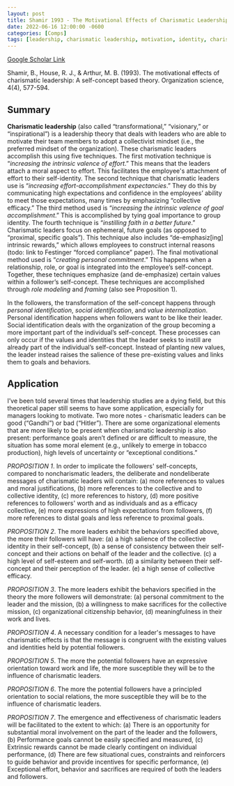 ```yaml
---
layout: post
title: Shamir 1993 - The Motivational Effects of Charismatic Leadership A Self-Concept Based Theory
date: 2022-06-16 12:00:00 -0600
categories: [Comps]
tags: [leadership, charismatic leadership, motivation, identity, charisma, comps]
---
```

[Google Scholar Link](https://scholar.google.com/scholar?hl=en&as_sdt=0%2C45&q=Shamir+1993+-+The+Motivational+Effects+of+Charismatic+Leadership+A+Self-Concept+Based+Theory&btnG=)

Shamir, B., House, R. J., & Arthur, M. B. (1993). The motivational effects of charismatic leadership: A self-concept based theory. Organization science, 4(4), 577-594.

## Summary
**Charismatic leadership** (also called “transformational,” “visionary,” or “inspirational”) is a leadership theory that deals with leaders who are able to motivate their team members to adopt a collectivist mindset (i.e., the preferred mindset of the organization).  These charismatic leaders accomplish this using five techniques.  The first motivation technique is “_increasing the intrinsic valence of effort_.”  This means that the leaders attach a moral aspect to effort.  This facilitates the employee's attachment of effort to their self-identity.  The second technique that charismatic leaders use is “_increasing effort-accomplishment expectancies_.”  They do this by communicating high expectations and confidence in the employees’ ability to meet those expectations, many times by emphasizing “collective efficacy.”  The third method used is “_increasing the intrinsic valence of goal accomplishment_.”  This is accomplished by tying goal importance to group identity.  The fourth technique is “_instilling faith in a better future_.”  Charismatic leaders focus on ephemeral, future goals (as opposed to “proximal, specific goals”).  This technique also includes “de-emphasiz[ing] intrinsic rewards,” which allows employees to construct internal reasons (todo: link to Festinger “forced compliance” paper).  The final motivational method used is “_creating personal commitment_.”  This happens when a relationship, role, or goal is integrated into the employee’s self-concept.  Together, these techniques emphasize (and de-emphasize) certain values within a follower’s self-concept.  These techniques are accomplished through _role modeling_ and _framing_ (also see Proposition 1).

In the followers, the transformation of the self-concept happens through _personal identification_, _social identification_, and _value internalization_.  Personal identification happens when followers want to be like their leader.  Social identification deals with the organization of the group becoming a more important part of the individual’s self-concept.  These processes can only occur if the values and identities that the leader seeks to instill are already part of the individual’s self-concept.  Instead of planting new values, the leader instead raises the salience of these pre-existing values and links them to goals and behaviors.

## Application
I’ve been told several times that leadership studies are a dying field, but this theoretical paper still seems to have some application, especially for managers looking to motivate.  Two more notes - charismatic leaders can be good (“Gandhi”) or bad (“Hitler”).  There are some organizational elements that are more likely to be present when charismatic leadership is also present: performance goals aren’t defined or are difficult to measure, the situation has some moral element (e.g., unlikely to emerge in tobacco production), high levels of uncertainty or “exceptional conditions.”


_PROPOSITION 1_. In order to implicate the followers' self-concepts, compared to noncharismatic leaders, the deliberate and nondeliberate messages of charismatic leaders will contain:
(a) more references to values and moral justifications,
(b) more references to the collective and to collective identity,
(c) more references to history,
(d) more positive references to followers' worth and as individuals and as a efficacy collective,
(e) more expressions of high expectations from followers,
(f) more references to distal goals and less reference to proximal goals.

_PROPOSITION 2_. The more leaders exhibit the behaviors specified above, the more their followers will have:
(a) a high salience of the collective identity in their self-concept,
(b) a sense of consistency between their self-concept and their actions on behalf of the leader and the collective.
(c) a high level of self-esteem and self-worth.
(d) a similarity between their self-concept and their perception of the leader.
(e) a high sense of collective efficacy.

_PROPOSITION 3_. The more leaders exhibit the behaviors specified in the theory the more  followers will demonstrate:
(a) personal commitment to the leader and the mission,
(b) a willingness to make sacrifices for the collective mission,
(c) organizational citizenship behavior,
(d) meaningfulness in their work and lives.

_PROPOSITION 4_. A necessary condition for a leader's messages to have charismatic effects is that the message is congruent with the existing values and identities held by potential followers.

_PROPOSITION 5_. The more the potential followers have an expressive orientation toward work and life, the more susceptible they will be to the influence of charismatic leaders.

_PROPOSITION 6_. The more the potential followers have a principled orientation to social relations, the more susceptible they will be to the influence of charismatic leaders.

_PROPOSITION 7_. The emergence and effectiveness of charismatic leaders will be facilitated to the extent to which:
(a) There is an opportunity for substantial moral involvement on the part of the leader and the followers,
(b) Performance goals cannot be easily specified and measured,
(c) Extrinsic rewards cannot be made clearly contingent on individual performance,
(d) There are few situational cues, constraints and reinforcers to guide behavior and provide incentives for specific performance,
(e) Exceptional effort, behavior and sacrifices are required of both the leaders and followers.

